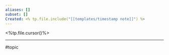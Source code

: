 ```yaml
---
aliases: []
subset: []
Created: <% tp.file.include("[[templates/timestamp note]]") %>
---
```


<%tp.file.cursor()%>

--- 
#topic 
